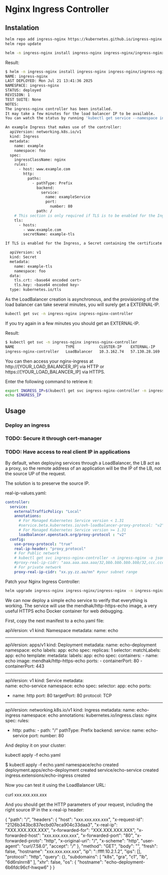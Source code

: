 # Nginx Ingress Controller

## Instalation

```bash
helm repo add ingress-nginx https://kubernetes.github.io/ingress-nginx
helm repo update

helm -n ingress-nginx install ingress-nginx ingress-nginx/ingress-nginx --create-namespace
```

Result:
```bash
$ helm -n ingress-nginx install ingress-nginx ingress-nginx/ingress-nginx --create-namespace
NAME: ingress-nginx
LAST DEPLOYED: Mon Jul 21 13:41:36 2025
NAMESPACE: ingress-nginx
STATUS: deployed
REVISION: 1
TEST SUITE: None
NOTES:
The ingress-nginx controller has been installed.
It may take a few minutes for the load balancer IP to be available.
You can watch the status by running 'kubectl get service --namespace ingress-nginx ingress-nginx-controller --output wide --watch'

An example Ingress that makes use of the controller:
  apiVersion: networking.k8s.io/v1
  kind: Ingress
  metadata:
    name: example
    namespace: foo
  spec:
    ingressClassName: nginx
    rules:
      - host: www.example.com
        http:
          paths:
            - pathType: Prefix
              backend:
                service:
                  name: exampleService
                  port:
                    number: 80
              path: /
    # This section is only required if TLS is to be enabled for the Ingress
    tls:
      - hosts:
        - www.example.com
        secretName: example-tls

If TLS is enabled for the Ingress, a Secret containing the certificate and key must also be provided:

  apiVersion: v1
  kind: Secret
  metadata:
    name: example-tls
    namespace: foo
  data:
    tls.crt: <base64 encoded cert>
    tls.key: <base64 encoded key>
  type: kubernetes.io/tls
```

As the LoadBalancer creation is asynchronous, and the provisioning of the load balancer can take several minutes, you will surely get a <pending> EXTERNAL-IP.

```bash
kubectl get svc -n ingress-nginx ingress-nginx-controller
```

If you try again in a few minutes you should get an EXTERNAL-IP.

Result:

```bash
$ kubectl get svc -n ingress-nginx ingress-nginx-controller
NAME                       TYPE           CLUSTER-IP    EXTERNAL-IP     PORT(S)                      AGE
ingress-nginx-controller   LoadBalancer   10.3.162.74   57.130.28.169   80:32395/TCP,443:32451/TCP   2m34s
```

You can then access your nginx-ingress at http://[YOUR_LOAD_BALANCER_IP] via HTTP or https://[YOUR_LOAD_BALANCER_IP] via HTTPS.

Enter the following command to retrieve it:

```bash
export INGRESS_IP=$(kubectl get svc ingress-nginx-controller -n ingress-nginx -o jsonpath='{.status.loadBalancer.ingress[].ip}')
echo $INGRESS_IP
```

## Usage

### Deploy an ingress

### TODO: Secure it through cert-manager

### TODO: Have access to real client IP in applications

By default, when deploying services through a LoadBalancer, the LB act as a proxy, so the remote address of an application will be the IP of the LB, not the source UP of the request.

The solution is to preserve the source IP.
 
real-ip-values.yaml:
```yaml
controller:
  service:
    externalTrafficPolicy: "Local"
    annotations:
      # For Managed Kubernetes Service version < 1.31
      #service.beta.kubernetes.io/ovh-loadbalancer-proxy-protocol: "v2"
      # For Managed Kubernetes Service version >= 1.31
      loadbalancer.openstack.org/proxy-protocol : "v2"
  config:
    use-proxy-protocol: "true"
    real-ip-header: "proxy_protocol"
    # For Public network
    # kubectl get svc ingress-nginx-controller -n ingress-nginx -o jsonpath="{.metadata.annotations.lb\.k8s\.ovh\.net/egress-ips}"
    #proxy-real-ip-cidr: "aaa.aaa.aaa.aaa/32,bbb.bbb.bbb.bbb/32,ccc.ccc.ccc.ccc/32,ddd.ddd.ddd.ddd/32"
    # For private network
    proxy-real-ip-cidr: "xx.yy.zz.aa/nn" #your subnet range
```

Patch your Nginx Ingress Controller:

```bash
helm upgrade ingress-nginx ingress-nginx/ingress-nginx -n ingress-nginx -f real-ip-values.yaml
````

We can now deploy a simple echo service to verify that everything is working. The service will use the mendhak/http-https-echo image, a very useful HTTPS echo Docker container for web debugging.

First, copy the next manifest to a echo.yaml file:

apiVersion: v1
kind: Namespace
metadata:
  name: echo

---

apiVersion: apps/v1
kind: Deployment
metadata:
  name: echo-deployment
  namespace: echo
  labels:
    app: echo
spec:
  replicas: 1
  selector:
    matchLabels:
      app: echo
  template:
    metadata:
      labels:
        app: echo
    spec:
      containers:
      - name: echo
        image: mendhak/http-https-echo
        ports:
        - containerPort: 80
        - containerPort: 443

---

apiVersion: v1
kind: Service
metadata:  
  name: echo-service
  namespace: echo
spec:
  selector:
    app: echo
  ports:  
  - name: http
    port: 80
    targetPort: 80
    protocol: TCP

---

apiVersion: networking.k8s.io/v1
kind: Ingress
metadata:
  name: echo-ingress
  namespace: echo
  annotations:
    kubernetes.io/ingress.class: nginx
spec:
  rules:
  - http:
      paths:
        - path: "/"
          pathType: Prefix
          backend:
            service:
              name: echo-service
              port:
                number: 80

And deploy it on your cluster:

kubectl apply -f echo.yaml

$ kubectl apply -f echo.yaml
namespace/echo created
deployment.apps/echo-deployment created
service/echo-service created
ingress.extensions/echo-ingress created

Now you can test it using the LoadBalancer URL:

curl  xxx.xxx.xxx.xxx

And you should get the HTTP parameters of your request, including the right source IP in the x-real-ip header:

{
  "path": "/",
  "headers": {
    "host": "xxx.xxx.xxx.xxx",
    "x-request-id": "2126b343bc837ecbd07eca904c33daa3",
    "x-real-ip": "XXX.XXX.XXX.XXX",
    "x-forwarded-for": "XXX.XXX.XXX.XXX",
    "x-forwarded-host": "xxx.xxx.xxx.xxx",
    "x-forwarded-port": "80",
    "x-forwarded-proto": "http",
    "x-original-uri": "/",
    "x-scheme": "http",
    "user-agent": "curl/7.58.0",
    "accept": "*/*"
  },
  "method": "GET",
  "body": "",
  "fresh": false,
  "hostname": "xxx.xxx.xxx.xxx",
  "ip": "::ffff:10.2.1.2",
  "ips": [],
  "protocol": "http",
  "query": {},
  "subdomains": [
    "k8s",
    "gra",
    "c1",
    "lb",
    "6d6rslnrn8"
  ],
  "xhr": false,
  "os": {
    "hostname": "echo-deployment-6b6fdc96cf-hwqw6"
  }
}